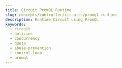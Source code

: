 ```yaml
---
title: Circuit PromQL Runtime
slug: concepts/controller/circuits/promql-runtime
description: Runtime Circuit using PromQL
keywords:
  - circuit
  - policies
  - concurrency
  - quota
  - abuse-prevention
  - control-loop
  - promql
---
```

